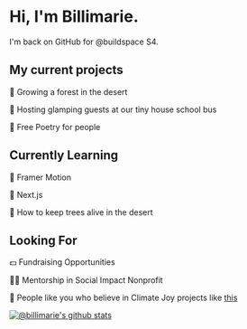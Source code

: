 # Hi, I'm Billimarie.

I'm back on GitHub for @buildspace S4.

## My current projects

🌱 Growing a forest in the desert

🚌 Hosting glamping guests at our tiny house school bus

📝 Free Poetry for people

## Currently Learning

💫 Framer Motion

🧠 Next.js

🌲 How to keep trees alive in the desert

## Looking For

💵 Fundraising Opportunities

👨‍🏫 Mentorship in Social Impact Nonprofit

🌿 People like you who believe in Climate Joy projects like [this](https://foreverystaratree.com)
 
[![@billimarie's github stats](https://github-readme-stats.vercel.app/api?username=billimarie&show_icons=true&theme=material-palenight)](https://github.com/anuraghazra/github-readme-stats)
